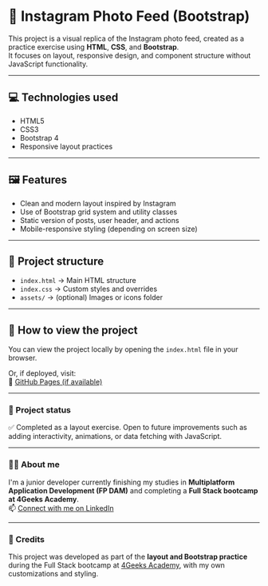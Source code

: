 # 📸 Instagram Photo Feed (Bootstrap)

This project is a visual replica of the Instagram photo feed, created as a practice exercise using **HTML**, **CSS**, and **Bootstrap**.  
It focuses on layout, responsive design, and component structure without JavaScript functionality.

---

## 💻 Technologies used

- HTML5  
- CSS3  
- Bootstrap 4  
- Responsive layout practices

---

## 🖼️ Features

- Clean and modern layout inspired by Instagram  
- Use of Bootstrap grid system and utility classes  
- Static version of posts, user header, and actions  
- Mobile-responsive styling (depending on screen size)

---

## 📁 Project structure

- `index.html` → Main HTML structure  
- `index.css` → Custom styles and overrides  
- `assets/` → (optional) Images or icons folder

---

## 🚀 How to view the project

You can view the project locally by opening the `index.html` file in your browser.

Or, if deployed, visit:  
📎 [GitHub Pages (if available)]()

---

### 📌 Project status

✅ Completed as a layout exercise. Open to future improvements such as adding interactivity, animations, or data fetching with JavaScript.

---

### 🙋‍♀️ About me

I'm a junior developer currently finishing my studies in **Multiplatform Application Development (FP DAM)** and completing a **Full Stack bootcamp at 4Geeks Academy**.  
📫 [Connect with me on LinkedIn](https://www.linkedin.com/in/nelcy-garc%C3%ADa-56b97111b/)

---

### 📝 Credits

This project was developed as part of the **layout and Bootstrap practice** during the Full Stack bootcamp at [4Geeks Academy](https://4geeksacademy.com/), with my own customizations and styling.
